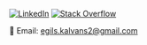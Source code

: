
[![LinkedIn](https://img.shields.io/badge/LinkedIn-Connect-blue)](https://www.linkedin.com/in/egils-kalvans/)
[![Stack Overflow](https://img.shields.io/stackexchange/stackoverflow/r/23207452?style=plastic)](https://stackoverflow.com/users/23207452/looppng)

📧 Email: egils.kalvans2@gmail.com


